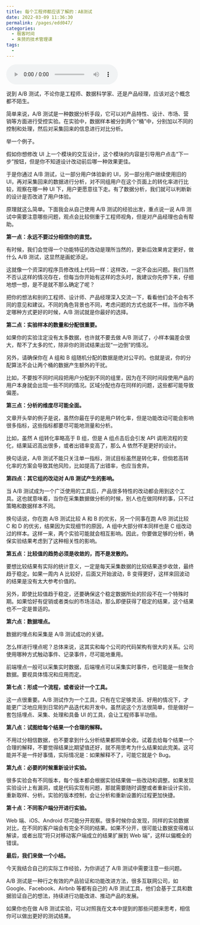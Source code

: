```yaml
---
title: 每个工程师都应该了解的：AB测试
date: 2022-03-09 11:36:30
permalink: /pages/edd047/
categories:
  - 极客时间
  - 朱赟的技术管理课
tags:
  - 
---
```

<audio title="03.每个工程师都应该了解的：AB测试" src="https://static001.geekbang.org/resource/audio/85/99/858a08278bf9c11ef0cba2d9c255be99.mp3" controls="controls"></audio> 
<p>说到 A/B 测试，不论你是工程师、数据科学家、还是产品经理，应该对这个概念都不陌生。</p>
<p>简单来说，A/B 测试是一种数据分析手段，它可以对产品特性、设计、市场、营销等方面进行受控实验。在实验中，数据样本被分到两个“桶”中，分别加以不同的控制和处理，然后对采集回来的信息进行对比分析。</p>
<p>举一个例子。</p>
<p>假如你想修改 UI 上一个模块的交互设计，这个模块的内容是引导用户点击“下一步”按钮，但是你不知道设计改动前后哪一种效果更佳。</p>
<p>于是你通过 A/B 测试，让一部分用户体验新的 UI，另一部分用户继续使用旧的 UI，再对采集回来的数据进行分析，对不同组用户在这个页面上的转化率进行比较，观察在哪一种 UI 下，用户更愿意往下走。有了数据分析，我们就可以判断新的设计是否改进了用户体验。</p>
<p>原理就这么简单。下面我会从自己使用 A/B 测试的经验出发，重点说一说 A/B 测试中需要注意哪些问题，观点会比较侧重于工程师视角，但是对产品经理也会有帮助。</p>
<p><strong>第一点：永远不要过分相信你的直觉。</strong></p>
<p>有时候，我们会觉得一个功能特征的改动是理所当然的，更新后效果肯定更好，做什么 A/B 测试，这显然是画蛇添足。</p>
<p>这就像一个资深的程序员修改线上代码一样：这样改，一定不会出问题。我们当然不否认这样的情况存在，但每当你开始有这样的念头时，我建议你先停下来，仔细地想一想，是不是就不那么确定了呢？</p>
<p>把你的想法和别的工程师、设计师、产品经理深入交流一下，看看他们会不会有不同的意见和建议。不同的角色背景也不同，考虑问题的方式也就不一样。当你不确定哪种方式更好的时候，A/B 测试就是你最好的选择。</p>
<p><strong>第二点：实验样本的数量和分配很重要。</strong></p>
<p>如果你的实验注定没有太多数据，也许就不要去做 A/B 测试了，小样本偏差会很大，帮不了太多的忙，除非你的测试结果出现“一边倒”的情况。</p>
<p>另外，请确保你在 A 组和 B 组随机分配的数据是绝对公平的。也就是说，你的分配算法不会让两个桶的数据产生额外的干扰。</p>
<p>比如，不要按不同时间段把用户分配到不同的组里，因为在不同时间段使用产品的用户本身就会出现一些不同的情况。区域分配也存在同样的问题，这些都可能导致偏差。</p>
<!-- [[[read_end]]] -->
<p><strong>第三点：分析的维度尽可能全面。</strong></p>
<p>文章开头举的例子是说，虽然你最在乎的是用户转化率，但是功能改动可能会影响很多指标，这些指标都要尽可能地测量和分析。</p>
<p>比如，虽然 A 组转化率略高于 B 组，但是 A 组点击后会引发 API 调用流程的变化，结果延迟高出很多，或者出错率变高了，那么 A 依然不是更好的设计。</p>
<p>换句话说，A/B 测试不能只关注单一指标，测试目标虽然是转化率，但倘若高转化率的方案会导致其他风险，比如提高了出错率，也应当舍弃。</p>
<p><strong>第四点：其它组的改动对 A/B 测试产生的影响。</strong></p>
<p>当 A/B 测试成为一个广泛使用的工具后，产品很多特性的改动都会用到这个工具。这也就意味着，当你在采集数据做分析的时候，别人也在做同样的事，只不过策略和数据样本不同。</p>
<p>换句话说，你在跑 A/B 测试比较 A 和 B 的优劣，另一个同事在跑 A/B 测试比较 C 和 D 的优劣，结果因为实现细节的原因，A 组中大部分样本同样也是 C 组改动过的样本。这样一来，两个实验可能就会相互影响。因此，你要做足够的分析，确保实验结果考虑到了这种相关性的影响。</p>
<p><strong>第五点：比较值的趋势必须是收敛的，而不是发散的。</strong></p>
<p>要想比较结果有实际的统计意义，一定是每天采集数据的比较结果逐步收敛，最终趋于稳定。如果一周内 A 比较好，后面又开始波动，B 变得更好，这样来回波动的结果是没有太大参考价值的。</p>
<p>另外，即使比较值趋于稳定，还要确保这个稳定数据所处的阶段不在一个特殊时期。如果恰好有促销或者类似的市场活动，那么即便获得了稳定的结果，这个结果也不一定是普适的。</p>
<p><strong>第六点：数据埋点。</strong></p>
<p>数据的埋点和采集是 A/B 测试成功的关键。</p>
<p>怎么样进行埋点呢？总体来说，这其实和每个公司的代码架构有很大的关系。公司使用哪种方式触动事件、记录事件，尽可能地重用。</p>
<p>前端埋点一般可以采集实时数据，后端埋点可以采集实时事件，也可能是一些聚合数据。要视具体情况和应用而定。</p>
<p><strong>第七点：形成一个流程，或者设计一个工具。</strong></p>
<p>这一点很重要。A/B 测试作为一个工具，只有在它足够灵活、好用的情况下，才能更广泛地应用到日常的产品迭代和开发中。虽然说这个方法很简单，但是做好一套包括埋点、采集、处理和具备 UI 的工具，会让工程师事半功倍。</p>
<p><strong>第八点：试图给每个结果一个合理的解释。</strong></p>
<p>不用过分相信数据，也不要拿到什么分析结果都照单全收。试着去给每个结果一个合理的解释，不要觉得结果比期望值还好，就不用思考为什么结果如此完美。这可能并不是一件好事情，实际情况是：如果解释不了，可能它就是个 Bug。</p>
<p><strong>第九点：必要的时候重新设计实验。</strong></p>
<p>很多实验会有不同版本，每个版本都会根据实验结果做一些改动和调整。如果发现实验设计上有漏洞，或是代码实现有问题，那就需要随时调整或者重新设计实验，重新取样、分析。实验的版本控制，会让分析和重新设置的过程更加快捷。</p>
<p><strong>第十点：不同客户端分开进行实验。</strong></p>
<p>Web 端、iOS、Android 尽可能分开观察。很多时候你会发现，同样的实验数据对比，在不同的客户端会有完全不同的结果。如果不分开，很可能让数据变得难以解读，或者出现“将只对移动客户端成立的结果扩展到 Web 端”，这样以偏概全的错误。</p>
<p><strong>最后，我们来做一个小结。</strong></p>
<p>今天我结合自己的实际工作经验，为你讲述了 A/B 测试中需要注意一些问题。</p>
<p>A/B 测试是一种行之有效的产品验证和功能改进方法，很多互联网公司，如Google、Facebook、Airbnb 等都有自己的 A/B 测试工具，他们会基于工具和数据验证自己的想法，持续进行功能改进、推动产品的发展。</p>
<p>如果你也在做 A/B 测试实验，可以对照我在文本中提到的那些问题来思考，相信你可以做出更好的测试结果。</p>
